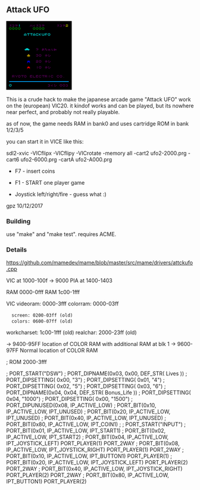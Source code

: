 
## Attack UFO

![screenshot](img/attackufo.png)

This is a crude hack to make the japanese arcade game "Attack UFO" work on the
(european) VIC20. it kindof works and can be played, but its nowhere near
perfect, and probably not really playable.


as of now, the game needs RAM in bank0 and uses cartridge ROM in bank 1/2/3/5


you can start it in VICE like this:

 sdl2-xvic -VICflipx -VICflipy -VICrotate -memory all -cart2 ufo2-2000.prg -cart6 ufo2-6000.prg -cartA ufo2-A000.prg



- F7 - insert coins

- F1 - START one player game

- Joystick left/right/fire - guess what :)


gpz 10/12/2017

### Building

use "make" and "make test". requires ACME.

### Details

https://github.com/mamedev/mame/blob/master/src/mame/drivers/attckufo.cpp

VIC at 1000-100f  -> 9000
PIA at 1400-1403

RAM  0000-0fff
RAM  1c00-1fff

VIC videoram: 0000-3fff
    colorram: 0000-03ff

      screen: 0200-03ff (old)
      colors: 0600-07ff (old)

 workcharset: 1c00-1fff (old)
    realchar: 2000-23ff (old)

->  9400-95FF   location of COLOR RAM with additional RAM at blk 1
->  9600-97FF   Normal location of COLOR RAM

; ROM  2000-3fff

; PORT_START("DSW")
; PORT_DIPNAME(0x03, 0x00, DEF_STR( Lives ))
; PORT_DIPSETTING(   0x00, "3")
; PORT_DIPSETTING(   0x01, "4")
; PORT_DIPSETTING(   0x02, "5")
; PORT_DIPSETTING(   0x03, "6")
; PORT_DIPNAME(0x04, 0x04, DEF_STR( Bonus_Life ))
; PORT_DIPSETTING(   0x04, "1000")
; PORT_DIPSETTING(   0x00, "1500")
; PORT_DIPUNUSED(0x08, IP_ACTIVE_LOW)
; PORT_BIT(0x10, IP_ACTIVE_LOW, IPT_UNUSED)
; PORT_BIT(0x20, IP_ACTIVE_LOW, IPT_UNUSED)
; PORT_BIT(0x40, IP_ACTIVE_LOW, IPT_UNUSED)
; PORT_BIT(0x80, IP_ACTIVE_LOW, IPT_COIN1)
;
; PORT_START("INPUT")
; PORT_BIT(0x01, IP_ACTIVE_LOW, IPT_START1)
; PORT_BIT(0x02, IP_ACTIVE_LOW, IPT_START2)
; PORT_BIT(0x04, IP_ACTIVE_LOW, IPT_JOYSTICK_LEFT)  PORT_PLAYER(1) PORT_2WAY
; PORT_BIT(0x08, IP_ACTIVE_LOW, IPT_JOYSTICK_RIGHT) PORT_PLAYER(1) PORT_2WAY
; PORT_BIT(0x10, IP_ACTIVE_LOW, IPT_BUTTON1)        PORT_PLAYER(1)
; PORT_BIT(0x20, IP_ACTIVE_LOW, IPT_JOYSTICK_LEFT)  PORT_PLAYER(2) PORT_2WAY
; PORT_BIT(0x40, IP_ACTIVE_LOW, IPT_JOYSTICK_RIGHT) PORT_PLAYER(2) PORT_2WAY
; PORT_BIT(0x80, IP_ACTIVE_LOW, IPT_BUTTON1) PORT_PLAYER(2)

